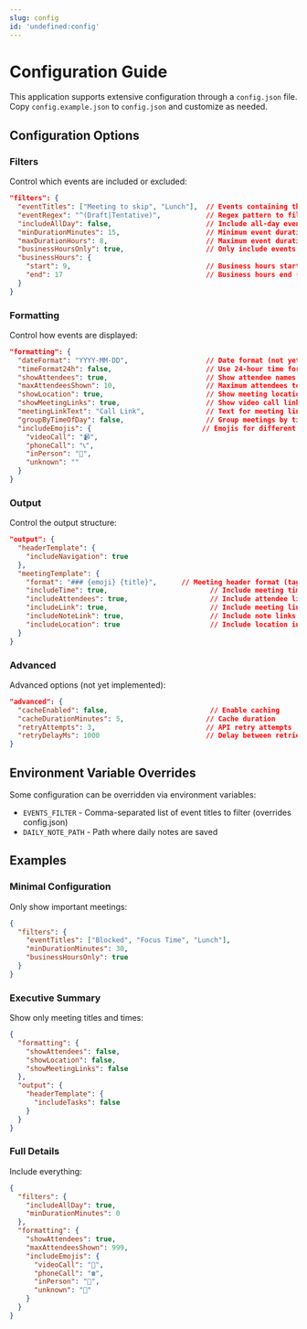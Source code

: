 ```yaml
---
slug: config
id: 'undefined:config'
---
```

# Configuration Guide

This application supports extensive configuration through a `config.json` file. Copy `config.example.json` to `config.json` and customize as needed.

## Configuration Options

### Filters

Control which events are included or excluded:

```json
"filters": {
  "eventTitles": ["Meeting to skip", "Lunch"],  // Events containing these titles are filtered out
  "eventRegex": "^(Draft|Tentative)",           // Regex pattern to filter events
  "includeAllDay": false,                       // Include all-day events
  "minDurationMinutes": 15,                     // Minimum event duration to include
  "maxDurationHours": 8,                        // Maximum event duration to include
  "businessHoursOnly": true,                    // Only include events during business hours
  "businessHours": {
    "start": 9,                                 // Business hours start (24h format)
    "end": 17                                   // Business hours end (24h format)
  }
}
```


### Formatting

Control how events are displayed:

```json
"formatting": {
  "dateFormat": "YYYY-MM-DD",                   // Date format (not yet implemented)
  "timeFormat24h": false,                       // Use 24-hour time format
  "showAttendees": true,                        // Show attendee names
  "maxAttendeesShown": 10,                      // Maximum attendees to list
  "showLocation": true,                         // Show meeting location
  "showMeetingLinks": true,                     // Show video call links
  "meetingLinkText": "Call Link",               // Text for meeting links
  "groupByTimeOfDay": false,                    // Group meetings by time (not yet implemented)
  "includeEmojis": {                           // Emojis for different meeting types
    "videoCall": "📹",
    "phoneCall": "📞", 
    "inPerson": "🤝",
    "unknown": ""
  }
}
```

### Output

Control the output structure:

```json
"output": {
  "headerTemplate": {
    "includeNavigation": true
  },
  "meetingTemplate": {
    "format": "### {emoji} {title}",      // Meeting header format (tag removed)
    "includeTime": true,                         // Include meeting times
    "includeAttendees": true,                    // Include attendee list
    "includeLink": true,                         // Include meeting links
    "includeNoteLink": true,                     // Include note links
    "includeLocation": true                      // Include location info
  }
}
```

### Advanced

Advanced options (not yet implemented):

```json
"advanced": {
  "cacheEnabled": false,                         // Enable caching
  "cacheDurationMinutes": 5,                    // Cache duration
  "retryAttempts": 3,                           // API retry attempts
  "retryDelayMs": 1000                          // Delay between retries
}
```

## Environment Variable Overrides

Some configuration can be overridden via environment variables:

- `EVENTS_FILTER` - Comma-separated list of event titles to filter (overrides config.json)
- `DAILY_NOTE_PATH` - Path where daily notes are saved

## Examples

### Minimal Configuration

Only show important meetings:

```json
{
  "filters": {
    "eventTitles": ["Blocked", "Focus Time", "Lunch"],
    "minDurationMinutes": 30,
    "businessHoursOnly": true
  }
}
```

### Executive Summary

Show only meeting titles and times:

```json
{
  "formatting": {
    "showAttendees": false,
    "showLocation": false,
    "showMeetingLinks": false
  },
  "output": {
    "headerTemplate": {
      "includeTasks": false
    }
  }
}
```

### Full Details

Include everything:

```json
{
  "filters": {
    "includeAllDay": true,
    "minDurationMinutes": 0
  },
  "formatting": {
    "showAttendees": true,
    "maxAttendeesShown": 999,
    "includeEmojis": {
      "videoCall": "🎥",
      "phoneCall": "☎️",
      "inPerson": "👥",
      "unknown": "📅"
    }
  }
}
```
